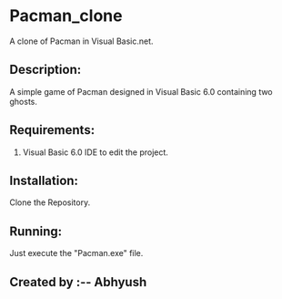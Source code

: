 # Pacman_clone
A clone of Pacman in Visual Basic.net.

## Description:
A simple game of Pacman designed in Visual Basic 6.0 containing two ghosts.

## Requirements:
1. Visual Basic 6.0 IDE to edit the project.

## Installation:
Clone the Repository.

## Running:
Just execute the "Pacman.exe" file.

## Created by :-- Abhyush
